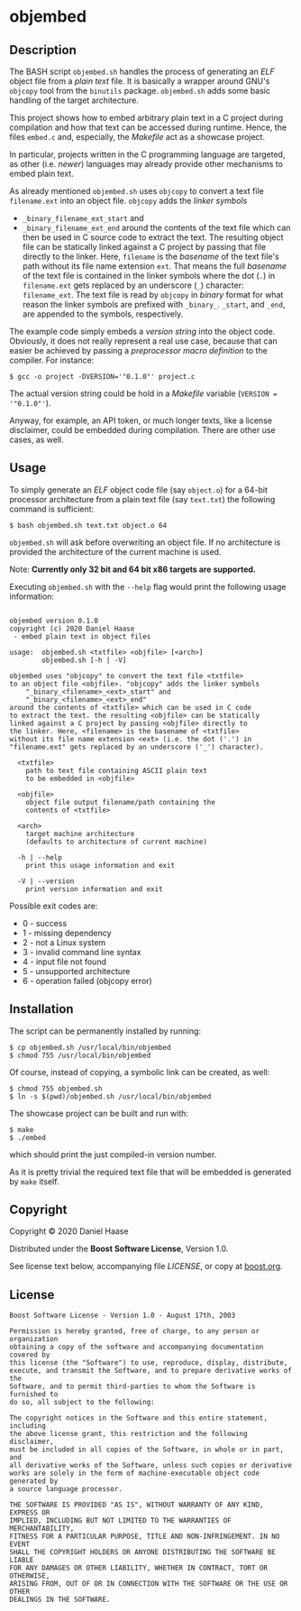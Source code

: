 
# objembed


## Description

The BASH script `objembed.sh` handles the process of generating an *ELF*
object file from a *plain text* file. It is basically a wrapper around GNU's
`objcopy` tool from the `binutils` package. `objembed.sh` adds some basic
handling of the target architecture.

This project shows how to embed arbitrary plain text in a C project during
compilation and how that text can be accessed during runtime. Hence, the files
`embed.c` and, especially, the *Makefile* act as a showcase project.

In particular, projects written in the C programming language are targeted, as
other (i.e. *newer*) languages may already provide other mechanisms to embed
plain text.

As already mentioned `objembed.sh` uses `objcopy` to convert a text file
`filename.ext` into an object file. `objcopy` adds the *linker symbols*
* `_binary_filename_ext_start` and
* `_binary_filename_ext_end`
around the contents of the text file which can then be used in C source code to
extract the text. The resulting object file can be statically linked against a C
project by passing that file directly to the linker. Here, `filename` is the
*basename* of the text file's path without its file name extension `ext`. That
means the full *basename* of the text file is contained in the linker symbols
where the dot (`.`) in `filename.ext` gets replaced by an underscore (`_`)
character: `filename_ext`. The text file is read by `objcopy` in *binary* format
for what reason the linker symbols are prefixed with `_binary_`. `_start`, and
`_end`, are appended to the symbols, respectively.

The example code simply embeds a *version string* into the object code.
Obviously, it does not really represent a real use case, because that can easier
be achieved by passing a *preprocessor macro definition* to the compiler.
For instance:

```
$ gcc -o project -DVERSION='"0.1.0"' project.c
```

The actual version string could be hold in a *Makefile* variable
(`VERSION = '"0.1.0"'`).

Anyway, for example, an API token, or much longer texts, like a license
disclaimer, could be embedded during compilation. There are other use cases,
as well.


## Usage

To simply generate an *ELF* object code file (say `object.o`) for a 64-bit
processor architecture from a plain text file (say `text.txt`) the following
command is sufficient:

```
$ bash objembed.sh text.txt object.o 64
```

`objembed.sh` will ask before overwriting an object file. If no architecture
is provided the architecture of the current machine is used.

Note: **Currently only 32 bit and 64 bit x86 targets are supported.**

Executing `objembed.sh` with the `--help` flag would print the following
usage information:

```

objembed version 0.1.0
copyright (c) 2020 Daniel Haase
 - embed plain text in object files

usage:  objembed.sh <txtfile> <objfile> [<arch>]
        objembed.sh [-h | -V]

objembed uses "objcopy" to convert the text file <txtfile>
to an object file <objfile>. "objcopy" adds the linker symbols
    "_binary_<filename>_<ext>_start" and
    "_binary_<filename>_<ext>_end"
around the contents of <txtfile> which can be used in C code
to extract the text. the resulting <objfile> can be statically
linked against a C project by passing <objfile> directly to
the linker. Here, <filename> is the basename of <txtfile>
without its file name extension <ext> (i.e. the dot ('.') in
"filename.ext" gets replaced by an underscore ('_') character).

  <txtfile>
    path to text file containing ASCII plain text
    to be embedded in <objfile>

  <objfile>
    object file output filename/path containing the
    contents of <txtfile>

  <arch>
    target machine architecture
    (defaults to architecture of current machine)

  -h | --help
    print this usage information and exit

  -V | --version
    print version information and exit

```

Possible exit codes are:
  * 0 - success
  * 1 - missing dependency
  * 2 - not a Linux system
  * 3 - invalid command line syntax
  * 4 - input file not found
  * 5 - unsupported architecture
  * 6 - operation failed (objcopy error)


## Installation

The script can be permanently installed by running:

```
$ cp objembed.sh /usr/local/bin/objembed
$ chmod 755 /usr/local/bin/objembed
```

Of course, instead of copying, a symbolic link can be created, as well:

```
$ chmod 755 objembed.sh
$ ln -s $(pwd)/objembed.sh /usr/local/bin/objembed
```

The showcase project can be built and run with:

```
$ make
$ ./embed
```

which should print the just compiled-in version number.

As it is pretty trivial the required text file that will be embedded is
generated by `make` itself.


## Copyright

Copyright &copy; 2020 Daniel Haase

Distributed under the **Boost Software License**, Version 1.0.

See license text below, accompanying file *LICENSE*, or copy at
[boost.org](https://www.boost.org/LICENSE_1_0.txt).


## License

```
Boost Software License - Version 1.0 - August 17th, 2003

Permission is hereby granted, free of charge, to any person or organization
obtaining a copy of the software and accompanying documentation covered by
this license (the "Software") to use, reproduce, display, distribute,
execute, and transmit the Software, and to prepare derivative works of the
Software, and to permit third-parties to whom the Software is furnished to
do so, all subject to the following:

The copyright notices in the Software and this entire statement, including
the above license grant, this restriction and the following disclaimer,
must be included in all copies of the Software, in whole or in part, and
all derivative works of the Software, unless such copies or derivative
works are solely in the form of machine-executable object code generated by
a source language processor.

THE SOFTWARE IS PROVIDED "AS IS", WITHOUT WARRANTY OF ANY KIND, EXPRESS OR
IMPLIED, INCLUDING BUT NOT LIMITED TO THE WARRANTIES OF MERCHANTABILITY,
FITNESS FOR A PARTICULAR PURPOSE, TITLE AND NON-INFRINGEMENT. IN NO EVENT
SHALL THE COPYRIGHT HOLDERS OR ANYONE DISTRIBUTING THE SOFTWARE BE LIABLE
FOR ANY DAMAGES OR OTHER LIABILITY, WHETHER IN CONTRACT, TORT OR OTHERWISE,
ARISING FROM, OUT OF OR IN CONNECTION WITH THE SOFTWARE OR THE USE OR OTHER
DEALINGS IN THE SOFTWARE.
```
